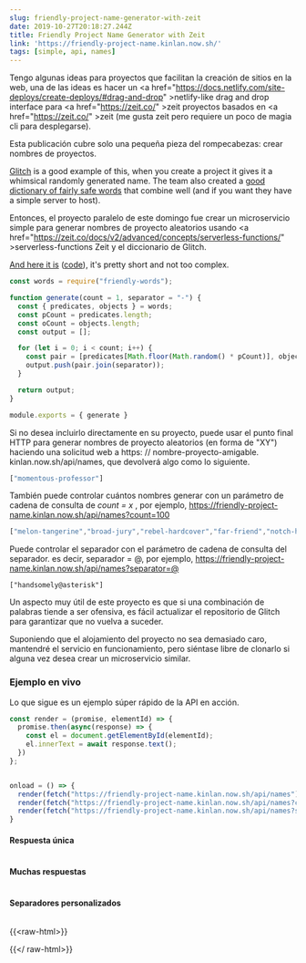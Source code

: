```yaml
---
slug: friendly-project-name-generator-with-zeit
date: 2019-10-27T20:18:27.244Z
title: Friendly Project Name Generator with Zeit
link: 'https://friendly-project-name.kinlan.now.sh/'
tags: [simple, api, names]
---
```


Tengo algunas ideas para proyectos que facilitan la creación de sitios en la web, una de las ideas es hacer un <a <span class="notranslate">href=&quot;https://docs.netlify.com/site-deploys/create-deploys/#drag-and-drop&quot; &gt;netlify-like drag and drop interface</a> para <a <span class="notranslate">href=&quot;https://zeit.co/&quot; &gt;zeit</a> proyectos basados en <a <span class="notranslate">href=&quot;https://zeit.co/&quot; &gt;zeit</a> (me gusta zeit pero requiere un poco de magia cli para desplegarse).

Esta publicación cubre solo una pequeña pieza del rompecabezas: crear nombres de proyectos.

<a href="https://glitch.com/">Glitch</a> is a good example of this, when you create a project it gives it a whimsical randomly generated name. The team also created a <a href="https://github.com/FogCreek/friendly-words">good dictionary of fairly safe words</a> that combine well (and if you want they have a simple server to host).

Entonces, el proyecto paralelo de este domingo fue crear un microservicio simple para generar nombres de proyecto aleatorios usando <a <span class="notranslate">href=&quot;https://zeit.co/docs/v2/advanced/concepts/serverless-functions/&quot; &gt;serverless-functions</a> Zeit y el diccionario de Glitch.

<a href="https://friendly-project-name.kinlan.now.sh/">And here it is</a> (<a href="https://github.com/PaulKinlan/friendly-project-name-generator">code</a>), it's pretty short and not too complex.

```javascript
const words = require("friendly-words");

function generate(count = 1, separator = "-") {
  const { predicates, objects } = words;
  const pCount = predicates.length;
  const oCount = objects.length;
  const output = [];

  for (let i = 0; i < count; i++) {
    const pair = [predicates[Math.floor(Math.random() * pCount)], objects[Math.floor(Math.random() * oCount)]];
    output.push(pair.join(separator));
  }

  return output;
}

module.exports = { generate }
```

Si no desea incluirlo directamente en su proyecto, puede usar el punto final HTTP para generar nombres de proyecto aleatorios (en forma de &quot;XY&quot;) haciendo una solicitud web a https: // nombre-proyecto-amigable. kinlan.now.sh/api/names, que devolverá algo como lo siguiente.

```javascript
["momentous-professor"]
```

También puede controlar cuántos nombres generar con un parámetro de cadena de consulta de <i>count = x</i> , por ejemplo, https://friendly-project-name.kinlan.now.sh/api/names?count=100

```javascript
["melon-tangerine","broad-jury","rebel-hardcover","far-friend","notch-hornet","principled-wildcat","level-pilot","steadfast-bovid","holistic-plant","expensive-ulna","sixth-gear","political-wrench","marred-spatula","aware-weaver","awake-pair","nosy-hub","absorbing-petunia","rhetorical-birth","paint-sprint","stripe-reward","fine-guardian","coconut-jumbo","spangle-eye","sudden-euphonium","familiar-fossa","third-seaplane","workable-cough","hot-light","diligent-ceratonykus","literate-cobalt","tranquil-sandalwood","alabaster-pest","sage-detail","mousy-diascia","burly-food","fern-pie","confusion-capybara","harsh-asterisk","simple-triangle","brindle-collard","destiny-poppy","power-globeflower","ruby-crush","absorbed-trollius","meadow-blackberry","fierce-zipper","coal-mailbox","sponge-language","snow-lawyer","adjoining-bramble","deserted-flower","able-tortoise","equatorial-bugle","neat-evergreen","pointy-quart","occipital-tax","balsam-fork","dear-fairy","polished-produce","darkened-gondola","sugar-pantry","broad-slouch","safe-cormorant","foregoing-ostrich","quasar-mailman","glittery-marble","abalone-titanosaurus","descriptive-arch","nickel-ostrich","historical-candy","mire-mistake","painted-eater","pineapple-sassafras","pastoral-thief","holy-waterlily","mewing-humor","bubbly-cave","pepper-situation","nosy-colony","sprout-aries","cyan-bestseller","humorous-plywood","heavy-beauty","spiral-riverbed","gifted-income","lead-kiwi","pointed-catshark","ninth-ocean","purple-toucan","tundra-cut","coal-geography","icy-lunaria","agate-wildcat","respected-garlic","polar-almandine","periodic-narcissus","carbonated-waiter","lavish-breadfruit","confirmed-brand","repeated-period"]
```

Puede controlar el separador con el parámetro de cadena de consulta del separador. es decir, separador = @, por ejemplo, https://friendly-project-name.kinlan.now.sh/api/names?separator=@

```
["handsomely@asterisk"]
```

Un aspecto muy útil de este proyecto es que si una combinación de palabras tiende a ser ofensiva, es fácil actualizar el repositorio de Glitch para garantizar que no vuelva a suceder.

Suponiendo que el alojamiento del proyecto no sea demasiado caro, mantendré el servicio en funcionamiento, pero siéntase libre de clonarlo si alguna vez desea crear un microservicio similar.

### Ejemplo en vivo

Lo que sigue es un ejemplo súper rápido de la API en acción.

```javascript
const render = (promise, elementId) => {
  promise.then(async(response) => {
    const el = document.getElementById(elementId);
    el.innerText = await response.text();
  })
};


onload = () => {
  render(fetch("https://friendly-project-name.kinlan.now.sh/api/names"), "basic");
  render(fetch("https://friendly-project-name.kinlan.now.sh/api/names?count=100"), "many");
  render(fetch("https://friendly-project-name.kinlan.now.sh/api/names?separator=@"), "separator");
}
```

#### Respuesta única
<pre id="basic"></pre>

#### Muchas respuestas
<pre id="many"></pre>

#### Separadores personalizados
<pre id="separator"></pre>

{{&lt;raw-html&gt;}}

<style>
pre {
  overflow: auto;
}
</style>
<script>
const render = (promise, elementId) => {
  promise.then(async(response) => {
    const el = document.getElementById(elementId);
    el.innerText = await response.text();
  })
};

addEventListener (&#39;load&#39;, () =&gt; {render (fetch (&quot;https://friendly-project-name.kinlan.now.sh/api/names&quot;), &quot;basic&quot;); render (fetch (&quot;https: //friendly-project-name.kinlan.now.sh/api/names?count=100 &quot;),&quot; many &quot;); render (fetch (&quot; https://friendly-project-name.kinlan.now.sh/ api / names? separator = @ &quot;),&quot; separator &quot;);});
</script>

{{&lt;/ raw-html&gt;}}
